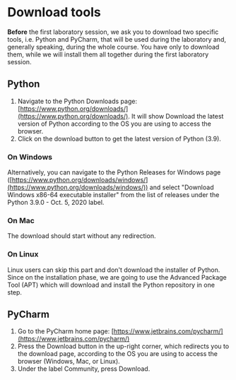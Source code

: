 # Download tools

**Before** the first laboratory session, we ask you to download two specific tools, i.e. Python and PyCharm, that will be used during the laboratory and, generally speaking, during the whole course. You have only to download them, while we will install them all together during the first laboratory session.

## Python
1. Navigate to the Python Downloads page: [https://www.python.org/downloads/](https://www.python.org/downloads/). It will show Download the latest version of Python according to the OS you are using to access the browser.
2. Click on the download button to get the latest version of Python (3.9).

### On Windows
Alternatively, you can navigate to the Python Releases for Windows page ([https://www.python.org/downloads/windows/](https://www.python.org/downloads/windows/)) and select "Download Windows x86-64 executable installer" from the list of releases under the Python 3.9.0 - Oct. 5, 2020 label.

### On Mac
The download should start without any redirection.

### On Linux
Linux users can skip this part and don't download the installer of Python. Since on the installation phase, we are going to use the Advanced Package Tool (APT) which will download and install the Python repository in one step.

## PyCharm
1. Go to the PyCharm home page: [https://www.jetbrains.com/pycharm/](https://www.jetbrains.com/pycharm/)
2. Press the Download button in the up-right corner, which redirects you to the download page, according to the OS you are using to access the browser (Windows, Mac, or Linux).
3. Under the label Community, press Download.
